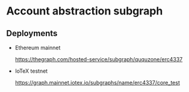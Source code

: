 Account abstraction subgraph
============================

## Deployments

- Ethereum mainnet
    
    https://thegraph.com/hosted-service/subgraph/ququzone/erc4337

- IoTeX testnet

    https://graph.mainnet.iotex.io/subgraphs/name/erc4337/core_test
